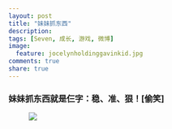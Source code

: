 ```yaml
---
layout: post
title: "妹妹抓东西"
description: 
tags: [Seven, 成长, 游戏, 微博]
image:
  feature: jocelynholdinggavinkid.jpg
comments: true
share: true
---
```


### 妹妹抓东西就是仨字：稳、准、狠！[偷笑] ###

<figure>
  <a  href="{{ site.url }}/images/2014-04-15.jpg">
  <img src="{{ site.url }}/images/2014-04-15.jpg">
  </a>
</figure>
